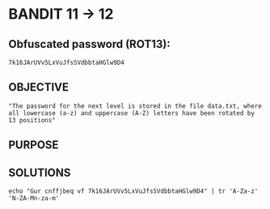 # BANDIT 11 -> 12

## Obfuscated password (ROT13): 

	7k16JArUVv5LxVuJfsSVdbbtaHGlw9D4

## OBJECTIVE

	"The password for the next level is stored in the file data.txt, where all lowercase (a-z) and uppercase (A-Z) letters have been rotated by 13 positions"

## PURPOSE


## SOLUTIONS

	echo "Gur cnffjbeq vf 7k16JArUVv5LxVuJfsSVdbbtaHGlw9D4" | tr 'A-Za-z' 'N-ZA-Mn-za-m'

